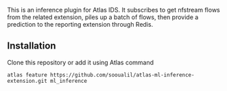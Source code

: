 This is an inference plugin for Atlas IDS.
It subscribes to get nfstream flows from the related extension, piles up a batch of flows, then provide a prediction to the reporting extension through Redis.

Installation
------------

Clone this repository or add it using Atlas command

    atlas feature https://github.com/sooualil/atlas-ml-inference-extension.git ml_inference
